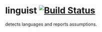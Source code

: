 # linguist [![Build Status](https://travis-ci.org/vastness-io/linguist.svg)](https://travis-ci.org/vastness-io/linguist)
detects languages and reports assumptions.
